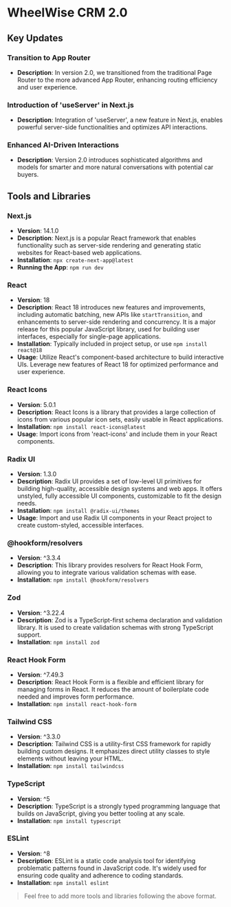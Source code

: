 # WheelWise CRM 2.0

## Key Updates

### Transition to App Router

-  **Description**: In version 2.0, we transitioned from the traditional Page Router to the more advanced App Router, enhancing routing efficiency and user experience.

### Introduction of 'useServer' in Next.js

-  **Description**: Integration of 'useServer', a new feature in Next.js, enables powerful server-side functionalities and optimizes API interactions.

### Enhanced AI-Driven Interactions

-  **Description**: Version 2.0 introduces sophisticated algorithms and models for smarter and more natural conversations with potential car buyers.

## Tools and Libraries

### Next.js

-  **Version**: 14.1.0
-  **Description**: Next.js is a popular React framework that enables functionality such as server-side rendering and generating static websites for React-based web applications.
-  **Installation**: `npx create-next-app@latest`
-  **Running the App**: `npm run dev`

### React

-  **Version**: 18
-  **Description**: React 18 introduces new features and improvements, including automatic batching, new APIs like `startTransition`, and enhancements to server-side rendering and concurrency. It is a major release for this popular JavaScript library, used for building user interfaces, especially for single-page applications.
-  **Installation**: Typically included in project setup, or use `npm install react@18`
-  **Usage**: Utilize React's component-based architecture to build interactive UIs. Leverage new features of React 18 for optimized performance and user experience.

### React Icons

-  **Version**: 5.0.1
-  **Description**: React Icons is a library that provides a large collection of icons from various popular icon sets, easily usable in React applications.
-  **Installation**: `npm install react-icons@latest`
-  **Usage**: Import icons from 'react-icons' and include them in your React components.

### Radix UI

-  **Version**: 1.3.0
-  **Description**: Radix UI provides a set of low-level UI primitives for building high-quality, accessible design systems and web apps. It offers unstyled, fully accessible UI components, customizable to fit the design needs.
-  **Installation**: `npm install @radix-ui/themes`
-  **Usage**: Import and use Radix UI components in your React project to create custom-styled, accessible interfaces.

### @hookform/resolvers

-  **Version**: ^3.3.4
-  **Description**: This library provides resolvers for React Hook Form, allowing you to integrate various validation schemas with ease.
-  **Installation**: `npm install @hookform/resolvers`

### Zod

-  **Version**: ^3.22.4
-  **Description**: Zod is a TypeScript-first schema declaration and validation library. It is used to create validation schemas with strong TypeScript support.
-  **Installation**: `npm install zod`

### React Hook Form

-  **Version**: ^7.49.3
-  **Description**: React Hook Form is a flexible and efficient library for managing forms in React. It reduces the amount of boilerplate code needed and improves form performance.
-  **Installation**: `npm install react-hook-form`

### Tailwind CSS

-  **Version**: ^3.3.0
-  **Description**: Tailwind CSS is a utility-first CSS framework for rapidly building custom designs. It emphasizes direct utility classes to style elements without leaving your HTML.
-  **Installation**: `npm install tailwindcss`

### TypeScript

-  **Version**: ^5
-  **Description**: TypeScript is a strongly typed programming language that builds on JavaScript, giving you better tooling at any scale.
-  **Installation**: `npm install typescript`

### ESLint

-  **Version**: ^8
-  **Description**: ESLint is a static code analysis tool for identifying problematic patterns found in JavaScript code. It's widely used for ensuring code quality and adherence to coding standards.
-  **Installation**: `npm install eslint`

> Feel free to add more tools and libraries following the above format.
